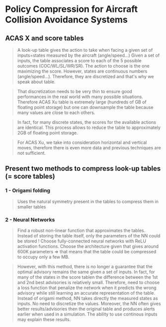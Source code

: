 # Policy Compression for Aircraft Collision Avoidance Systems


## ACAS X and score tables

> A look-up table gives the action to take when facing a given set of inputs=states measured by the aircraft (angle/speed...)
Given a set of inputs, the table associates a score to each of the 5 possible outcomes (COC/WL/SL/WR/SR). The action to choose is the one maximizing the score.
However, states are continuous numbers (angle/speed...). Therefore, they are discretized and that's why we speak about table.

> That discretization needs to be very thin to ensure good performances in the real world with many possible situations.
Therefore ACAS Xu table is extremely large (hundreds of GB of floating point storage) but one can downsample the table because many values are close to each others.

> In fact, for many discrete states, the scores for the available actions are identical.
This process allows to reduce the table to approximately 2GB of floating point storage.

> For ACAS Xu, we take into consideration horizontal and vertical moves, therefore there is even more data and previous techniques are not sufficient.


## Present two methods to compress look-up tables (= score tables)

### 1 - Origami folding

> Uses the natural symmetry present in the tables to compress them in smaller tables

### 2 - Neural Networks

> Find a robust non-linear function that approximates the tables. Instead of storing the table itself, only the parameters of the NN could be stored !
Choose fully-connected neural networks with ReLU activation functions. Choose the architecture given that gives around 600K parameters => that means that
the table could be compressed to occupy only a few MB.

> However, with this method, there is no longer a guarantee that the optimal advisory remains the same given a set of inputs. In fact, for many of the states in
the score tablen the difference between the 1st and 2nd best advisories is relatively small. Therefore, need to choose a loss function that penalize the network
when it predicts the wrong advisory while still learning an accurate representation of the table.
Instead of origami method, NN takes directly the measured states as inputs. No need to discretize the values. Moreover, the NN often gives better results/advisories
then the original table and produces alerts earlier when used in a simulation. The ability to use continous inputs may explain these results.
